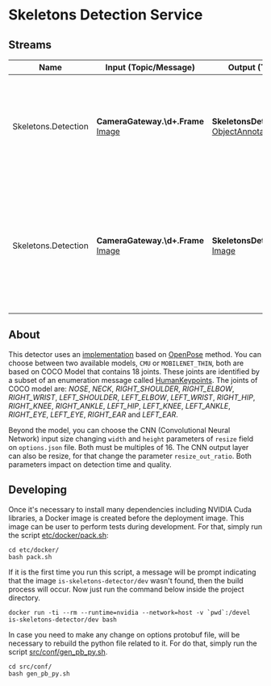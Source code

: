 Skeletons Detection Service
===

Streams
---

| Name | Input (Topic/Message) | Output (Topic/Message) | Description |
| ---- | --------------------- | ---------------------- | ----------- |
| Skeletons.Detection | **CameraGateway.\d+.Frame** [Image] | **SkeletonsDetector.\d+.Detection** [ObjectAnnotations] | Detect skeletons on images published by cameras and publishes an ObjectAnnotations message containing all the skeletons detected |
| Skeletons.Detection | **CameraGateway.\d+.Frame** [Image] | **SkeletonsDetector.\d+.Rendered** [Image] | After detection, skeletons are drew on input image and published for visualization. **NOTE:** *This stream will be deprecated after [mjpeg server](https://github.com/labviros/is-mjpeg-server) became able to render any [ObjectAnnotations]* |

[Image]: https://github.com/labviros/is-msgs/blob/modern-cmake/docs/README.md#is.vision.Image
[ObjectAnnotations]: https://github.com/labviros/is-msgs/blob/modern-cmake/docs/README.md#is.vision.ObjectAnnotations


About
---

This detector uses an [implementation](https://github.com/ildoonet/tf-pose-estimation) based on [OpenPose](https://github.com/CMU-Perceptual-Computing-Lab/openpose) method. You can choose between two available models, `CMU` or `MOBILENET_THIN`, both are based on COCO Model that contains 18 joints. These joints are identified by a subset of an enumeration message called [HumanKeypoints](https://github.com/labviros/is-msgs/blob/modern-cmake/docs/README.md#humankeypoints). The joints of COCO model are: *NOSE*, *NECK*, *RIGHT_SHOULDER*, *RIGHT_ELBOW*, *RIGHT_WRIST*, *LEFT_SHOULDER*, *LEFT_ELBOW*, *LEFT_WRIST*, *RIGHT_HIP*, *RIGHT_KNEE*, *RIGHT_ANKLE*, *LEFT_HIP*, *LEFT_KNEE*, *LEFT_ANKLE*, *RIGHT_EYE*, *LEFT_EYE*, *RIGHT_EAR* and *LEFT_EAR*.

Beyond the model, you can choose the CNN (Convolutional Neural Network) input size changing `width` and `height` parameters of `resize` field on `options.json` file. Both must be multiples of 16. The CNN output layer can also be resize, for that change the parameter `resize_out_ratio`. Both parameters impact on detection time and quality.

 
Developing
---

Once it's necessary to install many dependencies including NVIDIA Cuda libraries, a Docker image is created before the deployment image. This image can be user to perform tests during development. For that, simply run the script [etc/docker/pack.sh](https://github.com/labviros/is-skeletons-detector/blob/master/etc/docker/pack.sh):

```shell
cd etc/docker/
bash pack.sh
```
If it is the first time you run this script, a message will be prompt indicating that the image `is-skeletons-detector/dev` wasn't found, then the build process will occur. Now just run the command below inside the project directory.

```shell
docker run -ti --rm --runtime=nvidia --network=host -v `pwd`:/devel is-skeletons-detector/dev bash
```

In case you need to make any change on options protobuf file, will be necessary to rebuild the python file related to it. For do that, simply run the script [src/conf/gen_pb_py.sh](https://github.com/labviros/is-skeletons-detector/blob/master/src/conf/gen_pb_py.sh).


```shell
cd src/conf/
bash gen_pb_py.sh
```